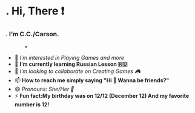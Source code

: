  # . **Hi, There ❗**
### . **I’m C.C./Carson.**
           ★

- 👀 *I’m interested in Playing Games and more*
- 🌱 **I’m currently learning Russian Lesson 🇷🇺**
- 💞️ *I’m looking to collaborate on Creating Games 🎮* 
- 📫 **How to reach me simply saying "Hi 👋 Wanna be friends?"**
- 😄 *Pronouns: She/Her 👼*
- ⚡ **Fun fact:My birthday was on 12/12 (December 12) And my favorite number is 12!**

<!---
LXVEcc0nly/LXVEcc0nly is a ✨ special ✨ repository because its `README.md` (this file) appears on your GitHub profile.
You can click the Preview link to take a look at your changes.
--->
